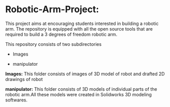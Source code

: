 # Robotic-Arm-Project:

This project aims at encouraging students interested in building a robotic arm. The repository is equipped with all the open source tools that are required to build a 3 degrees of freedom robotic arm.

This repository consists of two subdirectories

- Images

- manipulator

**Images:**
This folder consists of images of 3D model of robot and drafted 2D drawings of robot

**manipulator:**
This folder consists of 3D models of individual parts of the robotic arm.All these models were created in Solidworks 3D modeling softwares.
